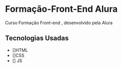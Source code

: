 # Formação-Front-End Alura
Curso Formação Front-end , desenvolvido pela Alura


## Tecnologias Usadas

- []HTML
- []CSS
- [] JS